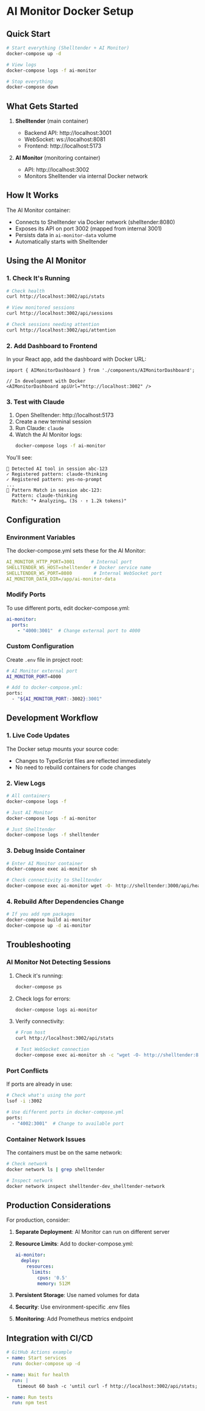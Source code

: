 # AI Monitor Docker Setup

## Quick Start

```bash
# Start everything (Shelltender + AI Monitor)
docker-compose up -d

# View logs
docker-compose logs -f ai-monitor

# Stop everything
docker-compose down
```

## What Gets Started

1. **Shelltender** (main container)
   - Backend API: http://localhost:3001
   - WebSocket: ws://localhost:8081
   - Frontend: http://localhost:5173

2. **AI Monitor** (monitoring container)
   - API: http://localhost:3002
   - Monitors Shelltender via internal Docker network

## How It Works

The AI Monitor container:
- Connects to Shelltender via Docker network (shelltender:8080)
- Exposes its API on port 3002 (mapped from internal 3001)
- Persists data in `ai-monitor-data` volume
- Automatically starts with Shelltender

## Using the AI Monitor

### 1. Check It's Running
```bash
# Check health
curl http://localhost:3002/api/stats

# View monitored sessions
curl http://localhost:3002/api/sessions

# Check sessions needing attention
curl http://localhost:3002/api/attention
```

### 2. Add Dashboard to Frontend

In your React app, add the dashboard with Docker URL:

```tsx
import { AIMonitorDashboard } from './components/AIMonitorDashboard';

// In development with Docker
<AIMonitorDashboard apiUrl="http://localhost:3002" />
```

### 3. Test with Claude

1. Open Shelltender: http://localhost:5173
2. Create a new terminal session
3. Run Claude: `claude`
4. Watch the AI Monitor logs:
   ```bash
   docker-compose logs -f ai-monitor
   ```

You'll see:
```
🤖 Detected AI tool in session abc-123
✓ Registered pattern: claude-thinking
✓ Registered pattern: yes-no-prompt
...
🎯 Pattern Match in session abc-123:
  Pattern: claude-thinking
  Match: "• Analyzing… (3s · ↑ 1.2k tokens)"
```

## Configuration

### Environment Variables

The docker-compose.yml sets these for the AI Monitor:

```yaml
AI_MONITOR_HTTP_PORT=3001      # Internal port
SHELLTENDER_WS_HOST=shelltender # Docker service name
SHELLTENDER_WS_PORT=8080        # Internal WebSocket port
AI_MONITOR_DATA_DIR=/app/ai-monitor-data
```

### Modify Ports

To use different ports, edit docker-compose.yml:

```yaml
ai-monitor:
  ports:
    - "4000:3001"  # Change external port to 4000
```

### Custom Configuration

Create `.env` file in project root:

```bash
# AI Monitor external port
AI_MONITOR_PORT=4000

# Add to docker-compose.yml:
ports:
  - "${AI_MONITOR_PORT:-3002}:3001"
```

## Development Workflow

### 1. Live Code Updates

The Docker setup mounts your source code:
- Changes to TypeScript files are reflected immediately
- No need to rebuild containers for code changes

### 2. View Logs

```bash
# All containers
docker-compose logs -f

# Just AI Monitor
docker-compose logs -f ai-monitor

# Just Shelltender
docker-compose logs -f shelltender
```

### 3. Debug Inside Container

```bash
# Enter AI Monitor container
docker-compose exec ai-monitor sh

# Check connectivity to Shelltender
docker-compose exec ai-monitor wget -O- http://shelltender:3000/api/health
```

### 4. Rebuild After Dependencies Change

```bash
# If you add npm packages
docker-compose build ai-monitor
docker-compose up -d ai-monitor
```

## Troubleshooting

### AI Monitor Not Detecting Sessions

1. Check it's running:
   ```bash
   docker-compose ps
   ```

2. Check logs for errors:
   ```bash
   docker-compose logs ai-monitor
   ```

3. Verify connectivity:
   ```bash
   # From host
   curl http://localhost:3002/api/stats
   
   # Test WebSocket connection
   docker-compose exec ai-monitor sh -c "wget -O- http://shelltender:8080"
   ```

### Port Conflicts

If ports are already in use:

```bash
# Check what's using the port
lsof -i :3002

# Use different ports in docker-compose.yml
ports:
  - "4002:3001"  # Change to available port
```

### Container Network Issues

The containers must be on the same network:

```bash
# Check network
docker network ls | grep shelltender

# Inspect network
docker network inspect shelltender-dev_shelltender-network
```

## Production Considerations

For production, consider:

1. **Separate Deployment**: AI Monitor can run on different server
2. **Resource Limits**: Add to docker-compose.yml:
   ```yaml
   ai-monitor:
     deploy:
       resources:
         limits:
           cpus: '0.5'
           memory: 512M
   ```

3. **Persistent Storage**: Use named volumes for data
4. **Security**: Use environment-specific .env files
5. **Monitoring**: Add Prometheus metrics endpoint

## Integration with CI/CD

```yaml
# GitHub Actions example
- name: Start services
  run: docker-compose up -d

- name: Wait for health
  run: |
    timeout 60 bash -c 'until curl -f http://localhost:3002/api/stats; do sleep 2; done'

- name: Run tests
  run: npm test
```